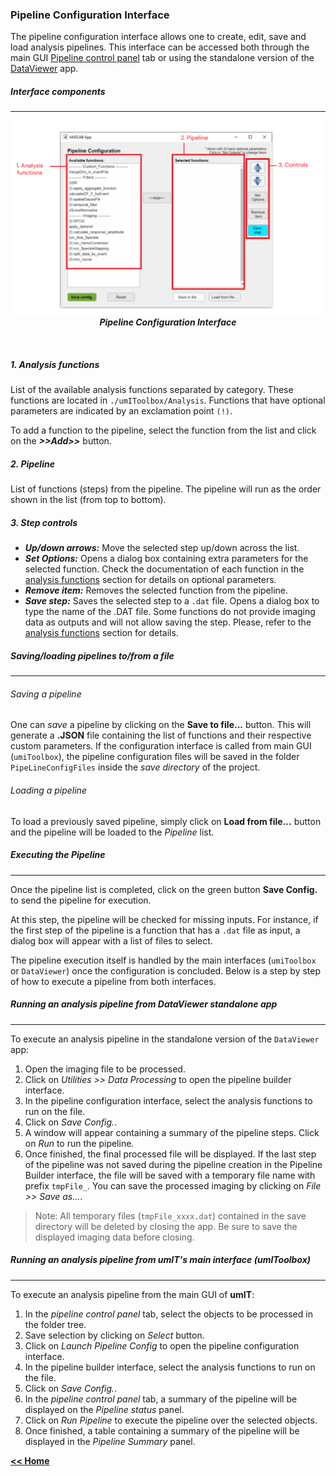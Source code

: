 ### Pipeline Configuration Interface

The pipeline configuration interface allows one to create, edit, save and load analysis pipelines.
This interface can be accessed both through the main GUI [Pipeline control panel](/../../docs/userDocs/maingui_pipeline.md) tab or using the standalone version of the [DataViewer](/dataviewer.md) app.
##### Interface components
___
<p align="center">
  <img alt="PipelineConfigGUIFig1" src="../../assets/img/pipelineConfigGUI_fig1.png"/> <br>
  <em><strong>Pipeline Configuration Interface</strong></em>
</p><br>

##### 1. Analysis functions
List of the available analysis functions separated by category. These functions are located in `./umIToolbox/Analysis`.
Functions that have optional parameters are indicated by an exclamation point `(!)`.

To add a function to the pipeline, select the function from the list and click on the ***>>Add>>*** button.
##### 2. Pipeline
List of functions (steps) from the pipeline. The pipeline will run as the order shown in the list (from top to bottom).

##### 3. Step controls
* ***Up/down arrows:*** Move the selected step up/down across the list.
* ***Set Options:*** Opens a dialog box containing extra parameters for the selected function. Check the documentation of each function in the [analysis functions](/../../index.md/#analysisfunctions) section for details on optional parameters.
* ***Remove item:*** Removes the selected function from the pipeline.
* ***Save step:*** Saves the selected step to a  `.dat` file. Opens a dialog box to type the name of the .DAT file. Some functions do not provide imaging data as outputs and will not allow saving the step. Please, refer to the [analysis functions](/../../index.md/#analysisfunctions) section for details.

##### Saving/loading pipelines to/from a file
___

###### Saving a pipeline
One can *save* a pipeline by clicking on the **Save to file...** button. This will generate a **.JSON** file containing the list of functions and their respective custom parameters. If the configuration interface is called from main GUI (`umiToolbox`), the pipeline configuration files will be saved in the folder `PipeLineConfigFiles` inside the *save directory* of the project.
###### Loading a pipeline
To load a previously saved pipeline, simply click on **Load from file...** button and the pipeline will be loaded to the *Pipeline* list.

##### Executing the Pipeline
___

Once the pipeline list is completed, click on the green button **Save Config.** to send the pipeline for execution.

At this step, the pipeline will be checked for missing inputs. For instance, if the first step of the pipeline is a function that has a `.dat` file as input, a dialog box will appear with a list of files to select.

The pipeline execution itself is handled by the main interfaces (`umiToolbox` or `DataViewer`) once the configuration is concluded. Below is a step by step of how to execute a pipeline from both interfaces.

##### Running an analysis pipeline from *DataViewer* standalone app
___

To execute an analysis pipeline in the standalone version of the `DataViewer` app:
1. Open the imaging file to be processed.
2. Click on *Utilities >> Data Processing* to open the pipeline builder interface.
3. In the pipeline configuration interface, select the analysis functions to run on the file.
4. Click on *Save Config.*.
5. A window will appear containing a summary of the pipeline steps. Click on *Run* to run the pipeline.
6. Once finished, the final processed file will be displayed. If the last step of the pipeline was not saved during the pipeline creation in the Pipeline Builder interface, the file will be saved with a temporary file name with prefix ```tmpFile_```. You can save the processed imaging by clicking on *File >> Save as...*.

> Note: All temporary files (```tmpFile_xxxx.dat```) contained in the save directory will be deleted by closing the app. Be sure to save the displayed imaging data before closing.

##### Running an analysis pipeline from umIT's main interface (umIToolbox)
___

To execute an analysis pipeline from the main GUI of **umIT**:

1. In the *pipeline control panel* tab, select the objects to be processed in the folder tree.
2. Save selection by clicking on *Select* button.
3. Click on *Launch Pipeline Config* to open the pipeline configuration interface.
2. In the pipeline builder interface, select the analysis functions to run on the file.
3. Click on *Save Config.*.
4. In the *pipeline control panel* tab, a summary of the pipeline will be displayed on the *Pipeline status* panel.
5. Click on *Run Pipeline* to execute the pipeline over the selected objects.
6. Once finished, a table containing a summary of the pipeline will be displayed in the *Pipeline Summary* panel.


[**<< Home**](/../../index.md)
